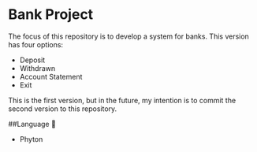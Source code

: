 # Bank Project


The focus of this repository is to develop a system for banks. This version has four options:

- Deposit
- Withdrawn
- Account Statement
- Exit

This is the first version, but in the future, my intention is to commit the second version to this repository.

##Language 📖

- Phyton
